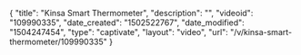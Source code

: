 {
    "title": "Kinsa Smart Thermometer",
    "description": "",
    "videoid": "109990335",
    "date_created": "1502522767",
    "date_modified": "1504247454",
    "type": "captivate",
    "layout": "video",
    "url": "\/v\/kinsa-smart-thermometer\/109990335"
}